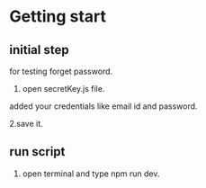 # Getting start

## initial step

for testing forget password. 

1. open secretKey.js file.

added your credentials like email id and password.

2.save it.

## run script

1. open terminal and type  npm run dev.